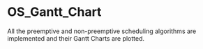 # OS_Gantt_Chart
All the preemptive and non-preemptive scheduling algorithms are implemented and their Gantt Charts are plotted.
